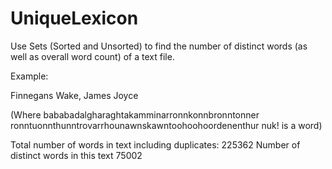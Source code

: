 # UniqueLexicon
Use Sets (Sorted and Unsorted) to find the number of distinct words (as well as overall word count) of a text file. 

Example:

Finnegans Wake, James Joyce

(Where bababadalgharaghtakamminarronnkonnbronntonner
ronntuonnthunntrovarrhounawnskawntoohoohoordenenthur
nuk! is a word)

Total number of words in text including duplicates: 225362
Number of distinct words in this text 75002
